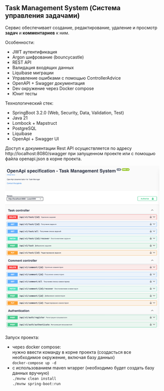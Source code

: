 ## Task Management System (Система управления задачами)

Сервис обеспечивает создание, редактирование, удаление и просмотр <b>задач</b> и <b>комментариев</b> к ним.

Особенности:
- JWT аутентификация
- Argon шифрование (bouncycastle)
- REST API
- Валидация входящих данных
- Liquibase миграции
- Управление ошибками с помощью ControllerAdvice
- OpenAPI + Swagger документация
- Dev окружение через Docker compose
- Юнит тесты

Технологический стек:
- SpringBoot 3.2.0 (Web, Security, Data, Validation, Test)
- Java 21
- Lombock + Mapstruct
- PostgreSQL
- Liquibase
- OpenApi + Swagger UI

Доступ к документации Rest API осуществляется по адресу http://localhost:8080/swagger при запущенном проекте
или с помощью файла openapi.json в корне проекта. 

![img.png](img.png)

Запуск проекта:
- через docker compose:
  <br>нужно ввести команду в корне проекта (создасться все необходимое окружение, включая базу данных)
  <br>```docker-compose up -d```
- с использованием maven wrapper (необходимо будет создать базу данных вручную)
  <br>```./mvnw clean install```
  <br>```./mvnw spring-boot:run```
